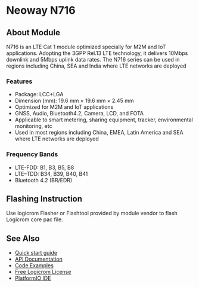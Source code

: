 # Neoway N716

## About Module

N716 is an LTE Cat 1 module optimized specially for M2M and IoT applications. Adopting the 3GPP Rel.13 LTE technology,
it delivers 10Mbps downlink and 5Mbps uplink data rates. The N716 series can be used in regions including China, SEA
and India where LTE networks are deployed


### Features

* Package: LCC+LGA 
* Dimension (mm): 19.6 mm × 19.6 mm × 2.45 mm
* Optimized for M2M and IoT applications
* GNSS, Audio, Bluetooth4.2, Camera, LCD, and FOTA
* Applicable to smart metering, sharing equipment, tracker, environmental monitoring, etc
* Used in most regions including China, EMEA, Latin America and SEA where LTE networks are deployed

### Frequency Bands

* LTE-FDD: B1, B3, B5, B8
* LTE–TDD: B34, B39, B40, B41
* Bluetooth 4.2 (BR/EDR)

## Flashing Instruction

Use logicrom Flasher or Flashtool provided by module vendor to flash Logicrom core pac file.

## See Also

* [Quick start guide](https://docs.logicrom.com/en/latest/book/quick_start.html)
* [API Documentation](https://docs.logicrom.com/en/latest/)
* [Code Examples](https://github.com/waybyte/platform-logicrom/tree/master/examples)
* [Free Logicrom License](https://waybyte.in/devices/register)
* [PlatformIO IDE](https://platformio.org/platformio-ide)
